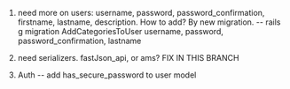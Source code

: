1. need more on users: username, password, password_confirmation, firstname, lastname, description. How to add? By new migration. 
-- rails g migration AddCategoriesToUser username, password, password_confirmation, lastname

2. need serializers. fastJson_api, or ams? FIX IN THIS BRANCH 


3. Auth
		-- add has_secure_password to user model 
